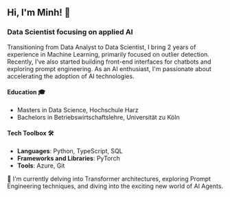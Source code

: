 ## Hi, I'm Minh! 👋

### Data Scientist focusing on applied AI
Transitioning from Data Analyst to Data Scientist, I bring 2 years of experience in Machine Learning, primarily focused on outlier detection. Recently, I’ve also started building front-end interfaces for chatbots and exploring prompt engineering. As an AI enthusiast, I'm passionate about accelerating the adoption of AI technologies.

#### Education 🎓
- Masters in Data Science, Hochschule Harz
- Bachelors in Betriebswirtschaftslehre, Universität zu Köln

#### Tech Toolbox 🛠️
- **Languages**: Python, TypeScript, SQL
- **Frameworks and Libraries**: PyTorch
- **Tools**: Azure, Git

🌱 I'm currently delving into Transformer architectures, exploring Prompt Engineering techniques, and diving into the exciting new world of AI Agents.

